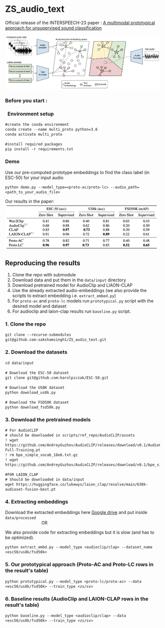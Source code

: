 # ZS_audio_text
Official release of the INTERSPEECH-23 paper : [A multimodal prototypical approach for unsupervised sound classification](https://arxiv.org/pdf/2306.12300.pdf)

![alt text](imgs/approach.png "Title")

### Before you start :
### &nbsp; Environment setup
```
#create the conda environment
conda create --name multi_proto python=3.8
conda activate multi_proto

#install required packages 
pip install -r requirements.txt
```

### Demo 
Use our pre-computed prototype embeddings to find the class label (in ESC-50) for your input audio 
```
python demo.py --model_type=<proto-ac/proto-lc> --audio_path=<path_to_your_audio_file>
```

Our results in the paper:
![alt text](imgs/results.png "Title")

## Reproducing the results
1. Clone the repo with submodule
2. Download data and put them in the `data/input` directory
3. Download pretrained model for AudioClip and LIAON-CLAP
4. Use the already extracted audio-embeddings (we also provide the scripts to extract embedding i.e. `extract_embed.py`)
5. For `proto-ac` and `proto-lc` models run `prototypical.py` script with the desired model and dataset
6. For audioclip and laion-clap results run `baseline.py` script.

### 1. Clone the repo
```
git clone --recurse-submodules git@github.com:sakshamsingh1/ZS_audio_text.git
```

### 2. Download the datasets
```
cd data/input

# Download the ESC-50 dataset
git clone git@github.com:karolpiczak/ESC-50.git

# Download the US8K dataset
python download_us8k.py

# Download the FSD50K dataset
python download_fsd50k.py
```

### 3. Download the pretrained models
```
# For AudioCLIP
# should be downloaded in scripts/ref_repo/AudioCLIP/assets
! wget https://github.com/AndreyGuzhov/AudioCLIP/releases/download/v0.1/AudioCLIP-Full-Training.pt
! rm bpe_simple_vocab_16e6.txt.gz
! wget https://github.com/AndreyGuzhov/AudioCLIP/releases/download/v0.1/bpe_simple_vocab_16e6.txt.gz 

#FOR LAION_CLAP
# Should be downloaded in data/input
wget https://huggingface.co/lukewys/laion_clap/resolve/main/630k-audioset-fusion-best.pt 
```

### 4. Extracting embeddings
Download the extracted embeddings here [Google drive](https://drive.google.com/drive/folders/16NHruWbryJdkpRF2jYNopwJiQUg-sgmK?usp=sharing) and put inside `data/processed` \
&nbsp; &nbsp; &nbsp; &nbsp; &nbsp; &nbsp; &nbsp; &nbsp; &nbsp; &nbsp; &nbsp; &nbsp; &nbsp; &nbsp; &nbsp; OR

We also provide code for extracting embeddings but it is slow (and has to be optimized). 

```
python extract_embd.py --model_type <audioclip/clap> --dataset_name <esc50/us8k/fsd50k>
```

### 5. Our prototypical approach (Proto-AC and Proto-LC rows in the result's table)
```
python prototypical.py --model_type <proto-lc/proto-ac> --data <esc50/us8k/fsd50k> --train_type <zs/sv>
```

### 6. Baseline results (AudioClip and LAION-CLAP rows in the result's table)
```
python baseline.py --model_type <audioclip/clap> --data <esc50/us8k/fsd50k> --train_type <zs/sv>
```